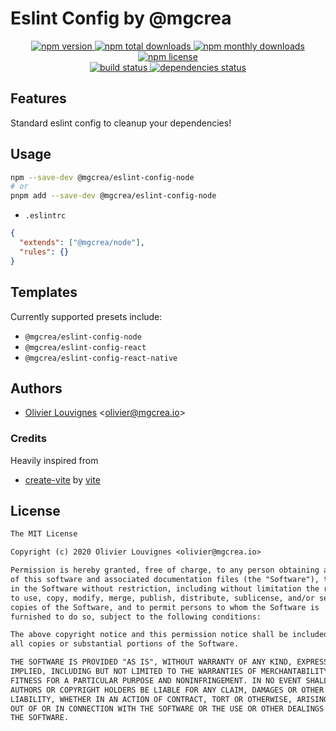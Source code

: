# Eslint Config by @mgcrea

<!-- markdownlint-disable MD033 -->
<p align="center">
  <a href="https://www.npmjs.com/package/@mgcrea/eslint-config-node">
    <img src="https://img.shields.io/npm/v/@mgcrea/eslint-config-node.svg?style=for-the-badge" alt="npm version" />
  </a>
  <a href="https://www.npmjs.com/package/@mgcrea/eslint-config-node">
    <img src="https://img.shields.io/npm/dt/@mgcrea/eslint-config-node.svg?style=for-the-badge" alt="npm total downloads" />
  </a>
  <a href="https://www.npmjs.com/package/@mgcrea/eslint-config-node">
    <img src="https://img.shields.io/npm/dm/@mgcrea/eslint-config-node.svg?style=for-the-badge" alt="npm monthly downloads" />
  </a>
  <a href="https://www.npmjs.com/package/@mgcrea/eslint-config-node">
    <img src="https://img.shields.io/npm/l/@mgcrea/eslint-config-node.svg?style=for-the-badge" alt="npm license" />
  </a>
  <br />
  <a href="https://github.com/mgcrea/eslint-config/actions/workflows/main.yml">
    <img src="https://img.shields.io/github/actions/workflow/status/mgcrea/eslint-config/main.yml?style=for-the-badge&branch=master" alt="build status" />
  </a>
  <a href="https://depfu.com/github/mgcrea/eslint-config">
    <img src="https://img.shields.io/depfu/dependencies/github/mgcrea/eslint-config?style=for-the-badge" alt="dependencies status" />
  </a>
</p>
<!-- markdownlint-enable MD037 -->

## Features

Standard eslint config to cleanup your dependencies!

## Usage

```sh
npm --save-dev @mgcrea/eslint-config-node
# or
pnpm add --save-dev @mgcrea/eslint-config-node
```

- `.eslintrc`

```json
{
  "extends": ["@mgcrea/node"],
  "rules": {}
}
```

## Templates

Currently supported presets include:

- `@mgcrea/eslint-config-node`
- `@mgcrea/eslint-config-react`
- `@mgcrea/eslint-config-react-native`

## Authors

- [Olivier Louvignes](https://github.com/mgcrea) <<olivier@mgcrea.io>>

### Credits

Heavily inspired from

- [create-vite](https://github.com/vitejs/vite/tree/main/packages/create-vite) by
  [vite](https://github.com/orgs/vitejs/people)

## License

```txt
The MIT License

Copyright (c) 2020 Olivier Louvignes <olivier@mgcrea.io>

Permission is hereby granted, free of charge, to any person obtaining a copy
of this software and associated documentation files (the "Software"), to deal
in the Software without restriction, including without limitation the rights
to use, copy, modify, merge, publish, distribute, sublicense, and/or sell
copies of the Software, and to permit persons to whom the Software is
furnished to do so, subject to the following conditions:

The above copyright notice and this permission notice shall be included in
all copies or substantial portions of the Software.

THE SOFTWARE IS PROVIDED "AS IS", WITHOUT WARRANTY OF ANY KIND, EXPRESS OR
IMPLIED, INCLUDING BUT NOT LIMITED TO THE WARRANTIES OF MERCHANTABILITY,
FITNESS FOR A PARTICULAR PURPOSE AND NONINFRINGEMENT. IN NO EVENT SHALL THE
AUTHORS OR COPYRIGHT HOLDERS BE LIABLE FOR ANY CLAIM, DAMAGES OR OTHER
LIABILITY, WHETHER IN AN ACTION OF CONTRACT, TORT OR OTHERWISE, ARISING FROM,
OUT OF OR IN CONNECTION WITH THE SOFTWARE OR THE USE OR OTHER DEALINGS IN
THE SOFTWARE.
```
